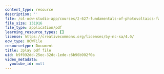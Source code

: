 ```yaml
---
content_type: resource
description: ''
file: /ol-ocw-studio-app/courses/2-627-fundamentals-of-photovoltaics-fall-2013/b9f092dd25ec32dc1edec6b96b902f0a_3NQlT1SYpuQ.pdf
file_size: 131916
file_type: application/pdf
learning_resource_types: []
license: https://creativecommons.org/licenses/by-nc-sa/4.0/
ocw_type: OCWFile
resourcetype: Document
title: 3play pdf file
uid: b9f092dd-25ec-32dc-1ede-c6b96b902f0a
video_metadata:
  youtube_id: null
---
```

